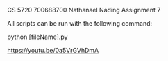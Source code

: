 CS 5720
700688700
Nathanael Nading
Assignment 7

All scripts can be run with the following command:

python [fileName].py

https://youtu.be/0a5VrGVhDmA

